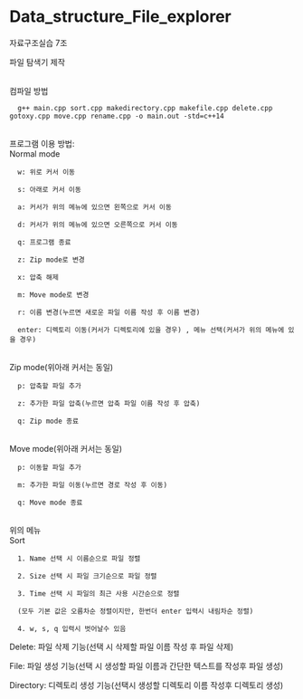 # Data_structure_File_explorer
자료구조실습 7조

파일 탐색기 제작

<br/>
컴파일 방법
   
      g++ main.cpp sort.cpp makedirectory.cpp makefile.cpp delete.cpp gotoxy.cpp move.cpp rename.cpp -o main.out -std=c++14

<br/>
프로그램 이용 방법:
<br/>
Normal mode

      w: 위로 커서 이동

      s: 아래로 커서 이동

      a: 커서가 위의 메뉴에 있으면 왼쪽으로 커서 이동

      d: 커서가 위의 메뉴에 있으면 오른쪽으로 커서 이동

      q: 프로그램 종료

      z: Zip mode로 변경 

      x: 압축 해제

      m: Move mode로 변경

      r: 이름 변경(누르면 새로운 파일 이름 작성 후 이름 변경)

      enter: 디렉토리 이동(커서가 디렉토리에 있을 경우) , 메뉴 선택(커서가 위의 메뉴에 있을 경우)

<br/>
Zip mode(위아래 커서는 동일)

      p: 압축할 파일 추가

      z: 추가한 파일 압축(누르면 압축 파일 이름 작성 후 압축)

      q: Zip mode 종료

<br/>
Move mode(위아래 커서는 동일)

      p: 이동할 파일 추가

      m: 추가한 파일 이동(누르면 경로 작성 후 이동)

      q: Move mode 종료

<br/>
위의 메뉴
<br/>
Sort
      
      1. Name 선택 시 이름순으로 파일 정렬
      
      2. Size 선택 시 파일 크기순으로 파일 정렬
      
      3. Time 선택 시 파일의 최근 사용 시간순으로 정렬
      
      (모두 기본 값은 오름차순 정렬이지만, 한번더 enter 입력시 내림차순 정렬)

      4. w, s, q 입력시 벗어날수 있음

Delete: 파일 삭제 기능(선택 시 삭제할 파일 이름 작성 후 파일 삭제) 

File: 파일 생성 기능(선택 시 생성할 파일 이름과 간단한 텍스트를 작성후 파일 생성)

Directory: 디렉토리 생성 기능(선택시 생성할 디렉토리 이름 작성후 디렉토리 생성)
